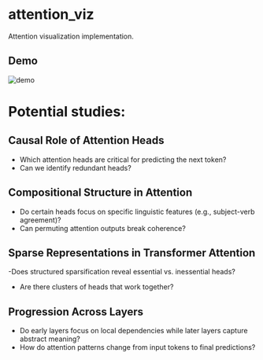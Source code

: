 # attention_viz

Attention visualization implementation.

## Demo

![demo](demo.gif)

# Potential studies:

## Causal Role of Attention Heads

- Which attention heads are critical for predicting the next token?
- Can we identify redundant heads?

## Compositional Structure in Attention

- Do certain heads focus on specific linguistic features (e.g., subject-verb agreement)?
- Can permuting attention outputs break coherence?

## Sparse Representations in Transformer Attention

-Does structured sparsification reveal essential vs. inessential heads?
- Are there clusters of heads that work together?

## Progression Across Layers

- Do early layers focus on local dependencies while later layers capture abstract meaning?
- How do attention patterns change from input tokens to final predictions?
